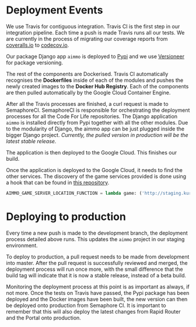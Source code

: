 # Deployment Events

We use Travis for contiguous integration. Travis CI is the first step in our integration pipeline. Each time a push is made Travis runs all our tests. We are currently in the process of migrating our coverage reports from [coveralls.io](https://coveralls.io/) to [codecov.io](https://codecov.io/).

Our package Django app `aimmo` is deployed to [Pypi](https://pypi.python.org/pypi/aimmo) and we use [Versioneer](https://github.com/warner/python-versioneer) for package versioning.

The rest of the components are Dockerised. Travis CI automatically recognises the **Dockerfiles** inside of each of the modules and pushes the newly created images to the **Docker Hub Registry**. Each of the components are then pulled automatically by the Google Cloud Container Engine. 

After all the Travis processes are finished, a curl request is made to SemaphoreCI. SemaphoreCI is responsible for orchestrating the deployment processes for all the Code For Life repositories. The Django application `aimmo` is installed directly from Pypi together with all the other modules. Due to the modularity of Django, the aimmo app can be just plugged inside the bigger Django project. _Currently, the pulled version in production will be the latest stable release._

The application is then deployed to the Google Cloud. This finishes our build.

Once the application is deployed to the Google Cloud, it needs to find the other services. The discovery of the game services provided is done using a hook that can be found in [this repository](https://github.com/ocadotechnology/codeforlife-deploy-appengine). 

```python
AIMMO_GAME_SERVER_LOCATION_FUNCTION = lambda game: ('http://staging.kurono.codeforlife.education', "/game/%s/socket.io" % game)
```

# Deploying to production

Every time a new push is made to the development branch, the deployment process detailed above runs. This updates the `aimmo` project in our staging environment.

To deploy to production, a pull request needs to be made from development into master. After the pull request is successfully reviewed and merged, the deployment process will run once more, with the small difference that the build tag will indicate that it is now a stable release, instead of a beta build.

Monitoring the deployment process at this point is as important as always, if not more. Once the tests on Travis have passed, the Pypi package has been deployed and the Docker images have been built, the new version can then be deployed onto production from Semaphore CI. It is important to remember that this will also deploy the latest changes from Rapid Router and the Portal onto production.
